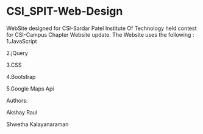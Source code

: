 # CSI_SPIT-Web-Design
WebSite designed for CSI-Sardar Patel Institute Of Technology held contest for CSI-Campus Chapter Website update.
The Website uses the following :
1.JavaScript

2.jQuery

3.CSS

4.Bootstrap

5.Google Maps Api

Authors:

Akshay Raul

Shwetha Kalayanaraman

